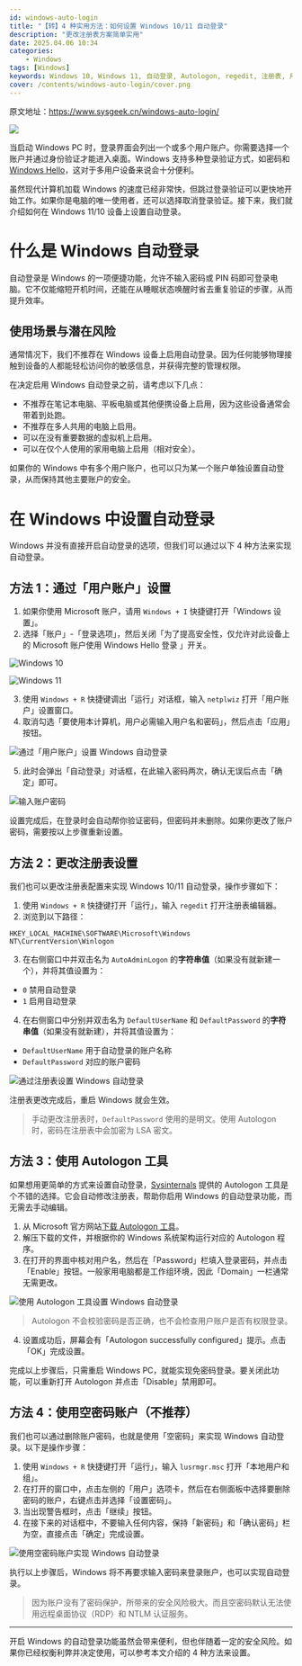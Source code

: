 ```yaml
---
id: windows-auto-login
title: "【转】4 种实用方法：如何设置 Windows 10/11 自动登录"
description: "更改注册表方案简单实用"
date: 2025.04.06 10:34
categories:
    - Windows
tags: [Windows]
keywords: Windows 10, Windows 11, 自动登录, Autologon, regedit, 注册表, 用户账户, 密码, 空密码
cover: /contents/windows-auto-login/cover.png
---
```


原文地址：https://www.sysgeek.cn/windows-auto-login/

![](/contents/windows-auto-login/cover.png)

当启动 Windows PC 时，登录界面会列出一个或多个用户账户。你需要选择一个账户并通过身份验证才能进入桌面。Windows 支持多种登录验证方式，如密码和 [Windows Hello](https://www.sysgeek.cn/introduction-windows-hello-business/)，这对于多用户设备来说会十分便利。

虽然现代计算机加载 Windows 的速度已经非常快，但跳过登录验证可以更快地开始工作。如果你是电脑的唯一使用者，还可以选择取消登录验证。接下来，我们就介绍如何在 Windows 11/10 设备上设置自动登录。

# 什么是 Windows 自动登录

自动登录是 Windows 的一项便捷功能，允许不输入密码或 PIN 码即可登录电脑。它不仅能缩短开机时间，还能在从睡眠状态唤醒时省去重复验证的步骤，从而提升效率。

## 使用场景与潜在风险

通常情况下，我们不推荐在 Windows 设备上启用自动登录。因为任何能够物理接触到设备的人都能轻松访问你的敏感信息，并获得完整的管理权限。

在决定启用 Windows 自动登录之前，请考虑以下几点：

- 不推荐在笔记本电脑、平板电脑或其他便携设备上启用，因为这些设备通常会带着到处跑。
- 不推荐在多人共用的电脑上启用。
- 可以在没有重要数据的虚拟机上启用。
- 可以在仅个人使用的家用电脑上启用（相对安全）。

如果你的 Windows 中有多个用户账户，也可以只为某一个账户单独设置自动登录，从而保持其他主要账户的安全。

# 在 Windows 中设置自动登录

Windows 并没有直接开启自动登录的选项，但我们可以通过以下 4 种方法来实现自动登录。

## 方法 1：通过「用户账户」设置

1. 如果你使用 Microsoft 账户，请用 `Windows + I` 快捷键打开「Windows 设置」。
2. 选择「账户」-「登录选项」，然后关闭「为了提高安全性，仅允许对此设备上的 Microsoft 账户使用 Windows Hello 登录 」开关。

![Windows 10](/contents/windows-auto-login/win10.png)

![Windows 11](/contents/windows-auto-login/win11.png)

3. 使用 `Windows + R` 快捷键调出「运行」对话框，输入 `netplwiz` 打开「用户账户」设置窗口。
4. 取消勾选「要使用本计算机，用户必需输入用户名和密码」，然后点击「应用」按钮。

![通过「用户账户」设置 Windows 自动登录](/contents/windows-auto-login/user_account.png)

5. 此时会弹出「自动登录」对话框，在此输入密码两次，确认无误后点击「确定」即可。

![输入账户密码](/contents/windows-auto-login/auto_login.png)

设置完成后，在登录时会自动帮你验证密码，但密码并未删除。如果你更改了账户密码，需要按以上步骤重新设置。

## 方法 2：更改注册表设置

我们也可以更改注册表配置来实现 Windows 10/11 自动登录，操作步骤如下：

1. 使用 `Windows + R` 快捷键打开「运行」，输入 `regedit` 打开注册表编辑器。
2. 浏览到以下路径：
```text
HKEY_LOCAL_MACHINE\SOFTWARE\Microsoft\Windows NT\CurrentVersion\Winlogon
```
3. 在右侧窗口中并双击名为 `AutoAdminLogon` 的**字符串值**（如果没有就新建一个），并将其值设置为：
- `0` 禁用自动登录
- `1` 启用自动登录
4. 在右侧窗口中分别并双击名为 `DefaultUserName` 和 `DefaultPassword` 的**字符串值**（如果没有就新建），并将其值设置为：
- `DefaultUserName` 用于自动登录的账户名称
- `DefaultPassword` 对应的账户密码

![通过注册表设置 Windows 自动登录](/contents/windows-auto-login/regedit.png)

注册表更改完成后，重启 Windows 就会生效。

> 手动更改注册表时，`DefaultPassword` 使用的是明文。使用 Autologon 时，密码在注册表中会加密为 LSA 密文。

## 方法 3：使用 Autologon 工具

如果想用更简单的方式来设置自动登录，[Sysinternals](https://www.sysgeek.cn/what-is-sysinternals-tools/) 提供的 Autologon 工具是个不错的选择。它会自动修改注册表，帮助你启用 Windows 的自动登录功能，而无需去手动编辑。

1. 从 Microsoft 官方网站[下载 Autologon 工具](https://learn.microsoft.com/en-us/sysinternals/downloads/autologon)。
2. 解压下载的文件，并根据你的 Windows 系统架构运行对应的 Autologon 程序。
3. 在打开的界面中核对用户名，然后在「Password」栏填入登录密码，并点击「Enable」按钮。一般家用电脑都是工作组环境，因此「Domain」一栏通常无需更改。

![使用 Autologon 工具设置 Windows 自动登录](/contents/windows-auto-login/autologon.png)

> Autologon 不会校验密码是否正确，也不会检查用户账户是否有权限登录。
4. 设置成功后，屏幕会有「Autologon successfully configured」提示。点击「OK」完成设置。

完成以上步骤后，只需重启 Windows PC，就能实现免密码登录。要关闭此功能，可以重新打开 Autologon 并点击「Disable」禁用即可。

## 方法 4：使用空密码账户（不推荐）

我们也可以通过删除账户密码，也就是使用「空密码」来实现 Windows 自动登录。以下是操作步骤：

1. 使用 `Windows + R` 快捷键打开「运行」，输入 `lusrmgr.msc` 打开「本地用户和组」。
2. 在打开的窗口中，点击左侧的「用户」选项卡，然后在右侧面板中选择要删除密码的账户，右键点击并选择「设置密码」。
3. 当出现警告框时，点击「继续」按钮。
4. 在接下来的对话框中，不要输入任何内容，保持「新密码」和「确认密码」栏为空，直接点击「确定」完成设置。

![使用空密码账户实现 Windows 自动登录](/contents/windows-auto-login/empty_password.png)

执行以上步骤后，Windows 将不再要求输入密码来登录账户，也可以实现自动登录。

> 因为账户没有了密码保护，所带来的安全风险极大。而且空密码默认无法使用远程桌面协议（RDP）和 NTLM 认证服务。

---

开启 Windows 的自动登录功能虽然会带来便利，但也伴随着一定的安全风险。如果你已经权衡利弊并决定使用，可以参考本文介绍的 4 种方法来设置。